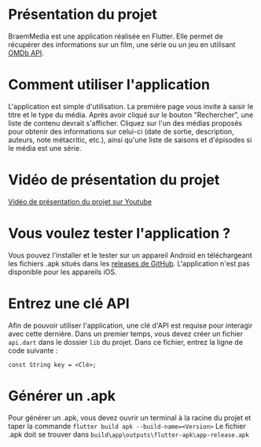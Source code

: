 # Présentation du projet
BraemMedia est une application réalisée en Flutter. Elle permet de récupérer des informations sur un film, une série ou un jeu en utilisant [OMDb API](https://www.omdbapi.com/).

# Comment utiliser l'application
L'application est simple d'utilisation. La première page vous invite à saisir le titre et le type du média. Après avoir cliqué sur le bouton "Rechercher", une liste de contenu devrait s'afficher. Cliquez sur l'un des médias proposés pour obtenir des informations sur celui-ci (date de sortie, description, auteurs, note métacritic, etc.), ainsi qu'une liste de saisons et d'épisodes si le média est une série.

# Vidéo de présentation du projet
[Vidéo de présentation du projet sur Youtube](https://www.youtube.com/watch?v=_pXkhk5wHVQ&ab_channel=Cumulo)

# Vous voulez tester l'application ?
Vous pouvez l'installer et le tester sur un appareil Android en téléchargeant les fichiers .apk situés dans les [releases de GitHub](https://github.com/pierrebraem/APIFilm/releases).
L'application n'est pas disponible pour les appareils iOS.

# Entrez une clé API
Afin de pouvoir utiliser l'application, une clé d'API est requise pour interagir avec cette dernière.
Dans un premier temps, vous devez créer un fichier `api.dart` dans le dossier `lib` du projet.
Dans ce fichier, entrez la ligne de code suivante :
```
const String key = <Clé>;
```
# Générer un .apk
Pour générer un .apk, vous devez ouvrir un terminal à la racine du projet et taper la commande `flutter build apk --build-name=<Version>`
Le fichier .apk doit se trouver dans `build\app\outputs\flutter-apk\app-release.apk`
